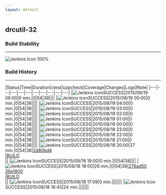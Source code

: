 ```yaml
---
layout: default
---
```

## drcutil-32
### Build Stability
___
![Jenkins Icon](http://jenkinshrg.github.io/images/48x48/health-80plus.png)
100%
  
### Build History
___
|Status|Time|Duration|<span class='badge'>ctest</span>|<span class='badge'>cppcheck</span>|Coverage|Changes|Logs|Note|
|---|---|---|---|---|---|---|---|---|---|
|![Jenkins Icon](http://jenkinshrg.github.io/images/24x24/blue.png)SUCCESS|2015/08/19 06:00|0 min.|0|54|38||||
|![Jenkins Icon](http://jenkinshrg.github.io/images/24x24/blue.png)SUCCESS|2015/08/19 05:00|0 min.|0|54|38||||
|![Jenkins Icon](http://jenkinshrg.github.io/images/24x24/blue.png)SUCCESS|2015/08/19 04:00|0 min.|0|54|38||||
|![Jenkins Icon](http://jenkinshrg.github.io/images/24x24/blue.png)SUCCESS|2015/08/19 03:00|0 min.|0|54|38||||
|![Jenkins Icon](http://jenkinshrg.github.io/images/24x24/blue.png)SUCCESS|2015/08/19 02:00|0 min.|0|54|38||||
|![Jenkins Icon](http://jenkinshrg.github.io/images/24x24/blue.png)SUCCESS|2015/08/19 01:00|0 min.|0|54|38||||
|![Jenkins Icon](http://jenkinshrg.github.io/images/24x24/blue.png)SUCCESS|2015/08/19 00:00|0 min.|0|54|38||||
|![Jenkins Icon](http://jenkinshrg.github.io/images/24x24/blue.png)SUCCESS|2015/08/18 23:00|0 min.|0|54|38||||
|![Jenkins Icon](http://jenkinshrg.github.io/images/24x24/blue.png)SUCCESS|2015/08/18 22:00|0 min.|0|54|38||||
|![Jenkins Icon](http://jenkinshrg.github.io/images/24x24/blue.png)SUCCESS|2015/08/18 21:00|0 min.|0|54|38||||
|![Jenkins Icon](http://jenkinshrg.github.io/images/24x24/blue.png)SUCCESS|2015/08/18 20:00|27 min.|0|54|38|[2d80bd4](https://github.com/jrl-umi3218/hmc2/commit/2d80bd4c116ff9b023cfb6d69aed33f0404f72f9)<br>|[BUILD](https://drive.google.com/file/d/0B54sHwaxmuM4eW9LcnhxVnQ0Q0U/view?usp=drivesdk)<br>||
|![Jenkins Icon](http://jenkinshrg.github.io/images/24x24/blue.png)SUCCESS|2015/08/18 19:00|0 min.|0|54|38||||
|![Jenkins Icon](http://jenkinshrg.github.io/images/24x24/blue.png)SUCCESS|2015/08/18 18:00|26 min.|0|54|38|[276ad50](https://github.com/jrl-umi3218/hmc2/commit/276ad504d70003f67704a35a6bf2266fd6cf2d60)<br>[36e1800](https://github.com/jrl-umi3218/hrpsys-humanoid/commit/36e1800a4827006d1c02e1014fdd95f20d735fa1)<br>|[BUILD](https://drive.google.com/file/d/0B54sHwaxmuM4UUlfY3UtUnh6MHM/view?usp=drivesdk)<br>||
|![Jenkins Icon](http://jenkinshrg.github.io/images/24x24/blue.png)SUCCESS|2015/08/18 17:09|0 min.|||||||
|![Jenkins Icon](http://jenkinshrg.github.io/images/24x24/blue.png)SUCCESS|2015/08/18 16:45|24 min.|||||||

